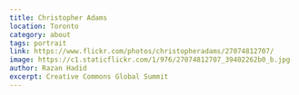 ```yaml
---
title: Christopher Adams
location: Toronto
category: about
tags: portrait
link: https://www.flickr.com/photos/christopheradams/27074812707/
image: https://c1.staticflickr.com/1/976/27074812707_39402262b0_b.jpg
author: Razan Hadid
excerpt: Creative Commons Global Summit
---
```


